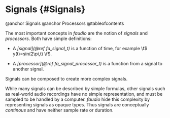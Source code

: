 
# Signals {#Signals}

@anchor Signals
@anchor Processors
@tableofcontents

The most important concepts in *faudio* are the notion of *signals* and
*processors*. Both have simple definitions:

* A <em>[signal](@ref fa_signal_t)</em> is a function of time, for example 
  \f$ y(t)=sin(2\pi\,t) \f$.

* A <em>[processor](@ref fa_signal_processor_t)</em> is a function from a signal
  to another signal.

Signals can be composed to create more complex signals.

While many signals can be described by simple formulas, other signals such as real-world
audio recordings have no simple representation, and must be sampled to be handled by a
computer. *faudio* hide this complexity by representing signals as opaque types. Thus signals
are conceptually *continous* and have neither sample rate or duration.


<!--
# Audio types {#SignalTypes}

Each signal has an associated *audio type*, describing the range of the
time function. Audio types are grouped into *simple*, *compound* and *special*.
For the runtime representation of audio types, see [this module](@ref DoremirType).

## Simple types {#Simple}

The *simple* audio types represent the amplitude range of the signal. They can be
grouped into *fixed-point* and *floating-point* types. As expected, the Audio
Engine processes fixed point data using modulo arithmetic, and floating-point data
types using floating-point arithmetic.

### Fixed-point types {#Int}

Type  | Description
------|------------------------------------------------------------------------
`i8`  | A 8-bit fixed-point number, range from \f$0\f$ to \f$2^{8}  - 1\f$
`i16` | A 16-bit fixed-point number, range from \f$0\f$ to \f$2^{16} - 1\f$
`i32` | A 32-bit fixed-point number, range from \f$0\f$ to \f$2^{32} - 1\f$
`i64` | A 64-bit fixed-point number, range from \f$0\f$ to \f$2^{64} - 1\f$

### Floating-point types {#Float}

Type  | Description
------|------------------------------------------------------------------------
`f32` | A 32-bit floating-point number, usually ranging from \f$-1\f$ to \f$1\f$
`f64` | A 64-bit floating-point number, usually ranging from \f$-1\f$ to \f$1\f$


## Compound types {#Compound}

The *compound* audio types are created by the combination of (simple or compound) audio 
types, written as follows.

Type            | Description
----------------|-----------------------------
`()`            | Unit type
`(a, a)`        | Pair of \f$a\f$ and \f$b\f$
`[a x N]`       | Vector of \f$a\f$
`{a}`           | Frame of \f$a\f$


### Pairs {#Pairs}

Pairs represent multichannel audio of possibly different types. For example, a
signal of 2 channels of 32-bit floating point audio would have the type `(f32,f32)`.

More complex channel configurations can be constructed by nested pairs. For example
a a three-channel stream could be represented as `(a,(b,c))`. Note that by
convention, nested pairs associate to the right.

### Vectors {#Vectors}

Vectors represent multichannel audio of a single type. The vector type `[a x 1]` is
equivalent to `a`, and `[a x N]` is equivalent to `(a,[a x N-1])`. For example, a signal
of 10 channels of 32-bit floating point audio would have the type `[f32 x 10]`.

Vectors can also be used to represent resampled audio. For example, an upsampling
processor might take a signal of type `{f32}` as input, and return a signal of type
`[{f32} x 2]` as output, meaning that the output have twice the amount of samples
as the input. A downsampling processor might in turn take an input of type `[{f32}
x 2]` and output a signal of type `{f32}`. This makes it possible to describe
the density of information in and audio signal without having to describe how it
is represented. 

Vectors and pairs can be used together to represent different kinds of interleaved
samples. For example `[(f32,f32) x 1024]` means a sequence of 1024 pairs of
samples, while `([f32 x 1024],[f32 x 1024])` means a pair of sequences of 1024
samples.

### Frames {#Frames}

Frames are special vectors of an unspecified length. The actual amount of samples
in a frame is determined at runtime and may vary during a single audio session. The
*buffer size* of an audio stream is the maximum length of a frame, and is typically
a multiple of two.

Frames make it possible to embed audio and control rate streams in a single signal.
For example the type of a low-frequency oscillator could be `f32 ~> {f32}` where
the input type changes every frame instead of every sample.


## Special types {#Special}

The *special* types are the types of signals and processors, written as follows.

Type            | Description
----------------|-----------------------------
`~a`            | signal of \f$a\f$
`a ~> b`        | processor from \f$a\f$ to \f$b\f$




# Using signals {#id10569}

TODO

## Creating signals {#id16916}

### Signals from numbers {#id19230}

Numbers can be converted to signals using @ref fa_signal_constant. The
resulting signal is a constant function that ignores the incoming time.

\f$
    y(t) = c
\f$

### Signals from events {#id11324}

Events can be converted to signals using @ref fa_signal_value. Each occurence
will update the given signal to the incoming value.

### Signals from buffers {#id13431}

TODO

### Signals from devices {#id1298921}

TODO

## Modifying signals {#id29154}

### Unary operators {#id6220}

TODO

### Binary operators {#id13489}

TODO

### Applying processors to signals {#id4828}

TODO

## Delayed signals {#id15466}

### The time signal {#id29844}

TODO

### Simple delays {#id29841}

TODO

### Recursive delay {#id4345}

TODO

## Working with routing {#id19230}

TODO




# Using processors {#id6587}

## Creating processors {#id3674123}

### Identity processor {#id2712183}

### Constant processor {#id223183}

### Split processor {#id314133}

@image html  dsp_split.png "A processor"
@image latex dsp_split.pdf "A processor" width=0.6\textwidth

### Unary processors {#id61221230}

TODO
@image html  dsp_unary.png "A processor"
@image latex dsp_unary.pdf "A processor" width=0.6\textwidth

### Binary processors {#id14512489}

@image html  dsp_binary.png "A processor"
@image latex dsp_binary.pdf "A processor" width=0.6\textwidth



## Modifying processors {#id19739}

### Sequential composition {#id4287}

Sequential processors.

@image html  dsp_seq.png "A processor"
@image latex dsp_seq.pdf "A processor" width=0.8\textwidth

### Parallel composition {#id12464}

Sequential processors.

@image html  dsp_par.png "A processor"
@image latex dsp_par.pdf "A processor" width=0.6\textwidth

### Recursive composition {#id19712333}

Recursive processors.

@image html  dsp_loop.png "A processor"
@image latex dsp_loop.pdf "A processor" width=0.6\textwidth


## External processors {#id25821265}


### FluidSynth {#id17205}

TODO

### Audio Units {#id8544}

TODO

### VST {#id792}

TODO


-->




